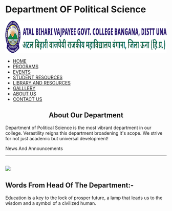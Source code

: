 
<html lang="eng">
<meta charset="utf-8">
<link rel="stylesheet" type="text/css" href="main.css">
<head>
<title>
Home | Department of Political Science
</title>
</head>
<topblock>
<body>

<h1 class="family1"> Department OF Political Science </h1>
<img src="gcbanganalogo.png" style="width:100%; height:100px; ">

<nav>
<ul class="menu">
<li>
<a href="https://pluralistdialectics.github.io/"> HOME </a>
</li>
<li>
<a href="./programs"> PROGRAMS </a>
</li>
<li>
<a href="./events"> EVENTS </a>
</li>
<li>
<a href="./resources"> STUDENT RESOURCES </a>
</li>
<li>
<a href="./libresources"> LIBRARY AND RESOURCES </a>
</li>

<li>
<a href="./gallery"> GALLLERY </a>
</li>
<li>
<a href="./about-us"> ABOUT US </a>
</li>
<li>
<a href="./contact-us"> CONTACT US </a>
</li>
</ul>
</nav>
<div class="top">
<div>
<div class="recent0"> <h2 style="text-align:center"> About Our Department</h2>
<p> Department of Political Science is the most vibrant department in our college. Verastility reigns this department broadening it's scope.
We strive for not just academic but universal development!  </p>

</div>

<div class="recent1">
<div class="headline">
News And Announcements
</div>
<hr>
</div>
</div>

<br>

<div class="center">
<img src="images/man.png" width="100px"  class="roundimg"> 
</div>
<block1>
<h2>Words From Head Of The Department:-</h2>
<p> Education is a key to the lock of prosper future, a lamp that leads us to the wisdom and a symbol of a civilized human. </p>
</block1>

<br>







